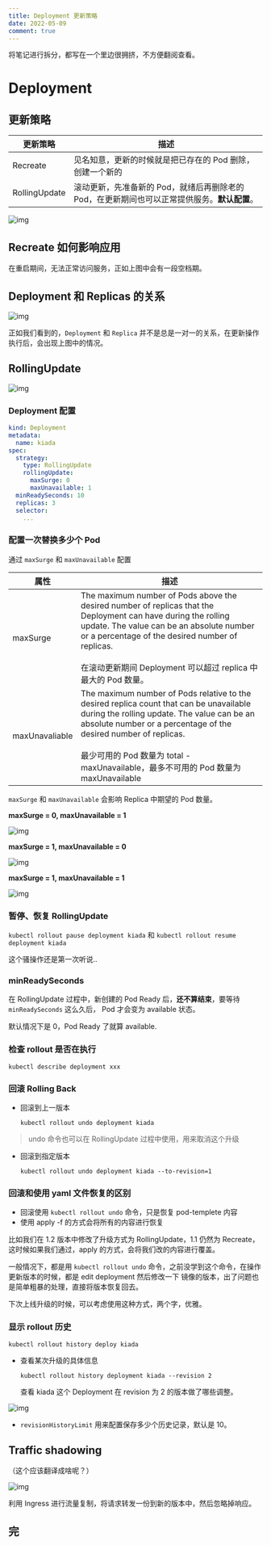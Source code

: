 ```yaml
---
title: Deployment 更新策略
date: 2022-05-09
comment: true
---
```


将笔记进行拆分，都写在一个里边很拥挤，不方便翻阅查看。

<!--more-->

# Deployment

## 更新策略

| 更新策略      | 描述                                                         |
| ------------- | ------------------------------------------------------------ |
| Recreate      | 见名知意，更新的时候就是把已存在的 Pod 删除，创建一个新的    |
| RollingUpdate | 滚动更新，先准备新的 Pod，就绪后再删除老的 Pod，在更新期间也可以正常提供服务。**默认配置**。 |

![img](https://s2.loli.net/2022/05/09/uwBeEpl6Gq41WkC.png)

## Recreate 如何影响应用

在重启期间，无法正常访问服务，正如上图中会有一段空档期。



## Deployment 和 Replicas 的关系

![img](https://s2.loli.net/2022/05/09/cmYjDQrSAguyaN3.png)

正如我们看到的，`Deployment` 和 `Replica` 并不是总是一对一的关系，在更新操作执行后，会出现上图中的情况。



## RollingUpdate

![img](https://s2.loli.net/2022/05/09/GzleTsRbmFaNLwI.png)

### Deployment 配置

```yaml
kind: Deployment
metadata:
  name: kiada
spec:
  strategy:
    type: RollingUpdate
    rollingUpdate:
      maxSurge: 0
      maxUnavailable: 1
  minReadySeconds: 10
  replicas: 3
  selector:
    ...
```

### 配置一次替换多少个 Pod

通过 `maxSurge` 和 `maxUnavailable` 配置

| 属性           | 描述                                                         |
| -------------- | ------------------------------------------------------------ |
| maxSurge       | The maximum number of Pods above the desired number of replicas that the Deployment can have during the rolling update. The value can be an absolute number or a percentage of the desired number of replicas.<br /><br />在滚动更新期间 Deployment 可以超过 replica 中最大的 Pod 数量。 |
| maxUnavaliable | The maximum number of Pods relative to the desired replica count that can be unavailable during the rolling update. The value can be an absolute number or a percentage of the desired number of replicas.<br /><br />最少可用的 Pod 数量为 total - maxUnavailable，最多不可用的 Pod 数量为 maxUnavailable |

 `maxSurge` 和 `maxUnavailable` 会影响 Replica 中期望的 Pod 数量。



**maxSurge = 0, maxUnavailable = 1**

![img](https://s2.loli.net/2022/05/09/toFLwvXl5HuqObE.png)

**maxSurge = 1, maxUnavailable = 0**

![img](https://s2.loli.net/2022/05/09/cE5UJVdDAa8mkrg.png)

**maxSurge = 1, maxUnavailable = 1**

![img](https://s2.loli.net/2022/05/09/mnLPUaQyldEHxj3.png)

### 暂停、恢复 RollingUpdate

`kubectl rollout pause deployment kiada` 和 `kubectl rollout resume deployment kiada`

这个骚操作还是第一次听说..



### minReadySeconds

在 RollingUpdate 过程中，新创建的 Pod Ready 后，**还不算结束**，要等待 `minReadySeconds` 这么久后， Pod 才会变为 available 状态。



默认情况下是 0，Pod Ready 了就算 available.


### 检查 rollout 是否在执行

`kubectl describe deployment xxx`



### 回滚 Rolling Back

- 回滚到上一版本

  `kubectl rollout undo deployment kiada`

> undo 命令也可以在 RollingUpdate 过程中使用，用来取消这个升级



- 回滚到指定版本

  `kubectl rollout undo deployment kiada --to-revision=1`



### 回滚和使用 yaml 文件恢复的区别

- 回滚使用 `kubectl rollout undo` 命令，只是恢复 pod-templete 内容
- 使用 apply -f 的方式会将所有的内容进行恢复

比如我们在 1.2 版本中修改了升级方式为 RollingUpdate，1.1 仍然为 Recreate，这时候如果我们通过，apply 的方式，会将我们改的内容进行覆盖。



一般情况下，都是用 `kubectl rollout undo` 命令，之前没学到这个命令，在操作更新版本的时候，都是 edit deployment 然后修改一下 镜像的版本，出了问题也是简单粗暴的处理，直接将版本恢复回去。



下次上线升级的时候，可以考虑使用这种方式，两个字，优雅。



### 显示 rollout 历史

`kubectl rollout history deploy kiada`

- 查看某次升级的具体信息

  `kubectl rollout history deployment kiada --revision 2`

  查看 kiada 这个 Deployment 在 revision 为 2 的版本做了哪些调整。

![img](https://s2.loli.net/2022/05/09/XWgT2rFj7blSqU9.png)

- `revisionHistoryLimit` 用来配置保存多少个历史记录，默认是 10。



## Traffic shadowing

（这个应该翻译成啥呢？）

![img](https://s2.loli.net/2022/05/09/Pu9zvCGAU4e1dZy.png)

利用 Ingress 进行流量复制，将请求转发一份到新的版本中，然后忽略掉响应。



## 完